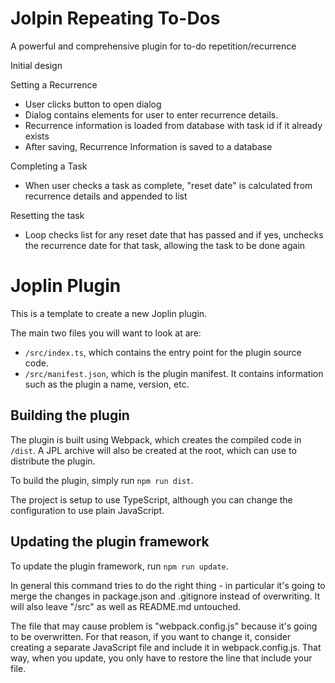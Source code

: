 # Jolpin Repeating To-Dos
A powerful and comprehensive plugin for to-do repetition/recurrence

Initial design

Setting a Recurrence
* User clicks button to open dialog
* Dialog contains elements for user to enter recurrence details.
* Recurrence information is loaded from database with task id if it already exists
* After saving, Recurrence Information is saved to a database

Completing a Task
* When user checks a task as complete, "reset date" is calculated from recurrence details and appended to list

Resetting the task
* Loop checks list for any reset date that has passed and if yes, unchecks the recurrence date for that task, allowing the task to be done again





# Joplin Plugin

This is a template to create a new Joplin plugin.

The main two files you will want to look at are:

- `/src/index.ts`, which contains the entry point for the plugin source code.
- `/src/manifest.json`, which is the plugin manifest. It contains information such as the plugin a name, version, etc.

## Building the plugin

The plugin is built using Webpack, which creates the compiled code in `/dist`. A JPL archive will also be created at the root, which can use to distribute the plugin.

To build the plugin, simply run `npm run dist`.

The project is setup to use TypeScript, although you can change the configuration to use plain JavaScript.

## Updating the plugin framework

To update the plugin framework, run `npm run update`.

In general this command tries to do the right thing - in particular it's going to merge the changes in package.json and .gitignore instead of overwriting. It will also leave "/src" as well as README.md untouched.

The file that may cause problem is "webpack.config.js" because it's going to be overwritten. For that reason, if you want to change it, consider creating a separate JavaScript file and include it in webpack.config.js. That way, when you update, you only have to restore the line that include your file.

